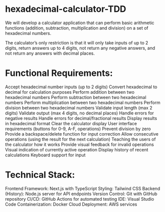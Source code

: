 # hexadecimal-calculator-TDD

We will develop a calculator application that can perform basic arithmetic functions (addition, subtraction, multiplication and division) on a set of hexadecimal numbers. 

The calculator’s only restriction is that it will only take inputs of up to 2 digits, return answers up to 4 digits, not return any negative answers, and not return any answers with decimal places.

# Functional Requirements:
Accept hexadecimal number inputs (up to 2 digits)
Convert hexadecimal to decimal for calculation purposes
Perform addition between two hexadecimal numbers
Perform subtraction between two hexadecimal numbers
Perform multiplication between two hexadecimal numbers
Perform division between two hexadecimal numbers
Validate input length (max 2 digits)
Validate output (max 4 digits, no decimal places)
Handle errors for negative results
Handle errors for decimal/fractional results
Display results in hexadecimal format
Clear the calculator display
User interface requirements (buttons for 0-9, A-F, operations)
Prevent division by zero
Provide a backspace/delete function for input correction
Allow consecutive operations (using the result for the next calculation)
Teaching the users of the calculator how it works
Provide visual feedback for invalid operations
Visual indication of currently active operation
Display history of recent calculations
Keyboard support for input

# Technical Stack:

Frontend Framework: Next.js with TypeScript
Styling: Tailwind CSS
Backend (History): Node.js server for API endpoints
Version Control: Git with GitHub repository
CI/CD: GitHub Actions for automated testing
IDE: Visual Studio Code
Containerization: Docker
Cloud Deployment: AWS services

